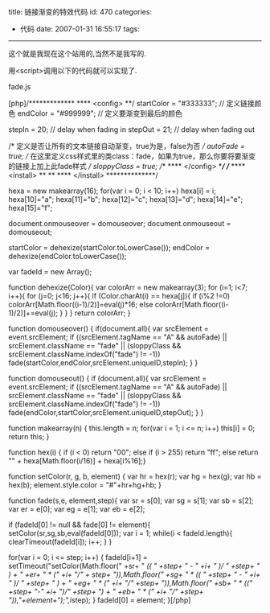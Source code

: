 title: 链接渐变的特效代码
id: 470
categories:
  - 代码
date: 2007-01-31 16:55:17
tags:
---

这个就是我现在这个站用的,当然不是我写的.

用&lt;script&gt;调用以下的代码就可以实现了.

fade.js

[php]/*************
**** &lt;config&gt;
**/
startColor = "#333333"; // 定义链接颜色
endColor = "#999999"; // 定义要渐变到最后的颜色

stepIn = 20; // delay when fading in
stepOut = 21; // delay when fading out

/*
定义是否让所有的文本链接自动渐变，true为是，false为否
*/
autoFade = true;
/*
在这里定义css样式里的类class：fade，如果为true，那么你要将要渐变的链接上加上此fade样式
*/
sloppyClass = true;
/**
**** &lt;/config&gt;
**************/
/*************
**** &lt;install&gt;
**
**
**** &lt;/install&gt;
**************/

hexa = new makearray(16);
for(var i = 0; i &lt; 10; i++)
hexa[i] = i;
hexa[10]="a"; hexa[11]="b"; hexa[12]="c";
hexa[13]="d"; hexa[14]="e"; hexa[15]="f";

document.onmouseover = domouseover;
document.onmouseout = domouseout;

startColor = dehexize(startColor.toLowerCase());
endColor = dehexize(endColor.toLowerCase());

var fadeId = new Array();

function dehexize(Color){
var colorArr = new makearray(3);
for (i=1; i&lt;7; i++){
for (j=0; j&lt;16; j++){
if (Color.charAt(i) == hexa[j]){
if (i%2 !=0)
colorArr[Math.floor((i-1)/2)]=eval(j)*16;
else
colorArr[Math.floor((i-1)/2)]+=eval(j);
}
}
}
return colorArr;
}

function domouseover() {
if(document.all){
var srcElement = event.srcElement;
if ((srcElement.tagName == "A" &amp;&amp; autoFade) || srcElement.className == "fade" || (sloppyClass &amp;&amp; srcElement.className.indexOf("fade") != -1))
fade(startColor,endColor,srcElement.uniqueID,stepIn);
}
}

function domouseout() {
if (document.all){
var srcElement = event.srcElement;
if ((srcElement.tagName == "A" &amp;&amp; autoFade) || srcElement.className == "fade" || (sloppyClass &amp;&amp; srcElement.className.indexOf("fade") != -1))
fade(endColor,startColor,srcElement.uniqueID,stepOut);
}
}

function makearray(n) {
this.length = n;
for(var i = 1; i &lt;= n; i++)
this[i] = 0;
return this;
}

function hex(i) {
if (i &lt; 0)
return "00";
else if (i &gt; 255)
return "ff";
else
return "" + hexa[Math.floor(i/16)] + hexa[i%16];}

function setColor(r, g, b, element) {
var hr = hex(r); var hg = hex(g); var hb = hex(b);
element.style.color = "#"+hr+hg+hb;
}

function fade(s,e, element,step){
var sr = s[0]; var sg = s[1]; var sb = s[2];
var er = e[0]; var eg = e[1]; var eb = e[2];

if (fadeId[0] != null &amp;&amp; fade[0] != element){
setColor(sr,sg,sb,eval(fadeId[0]));
var i = 1;
while(i &lt; fadeId.length){
clearTimeout(fadeId[i]);
i++;
}
}

for(var i = 0; i &lt;= step; i++) {
fadeId[i+1] = setTimeout("setColor(Math.floor(" +sr+ " *(( " +step+ " - " +i+ " )/ " +step+ " ) + " +er+ " * (" +i+ "/" +
step+ ")),Math.floor(" +sg+ " * (( " +step+ " - " +i+ " )/ " +step+ " ) + " +eg+ " * (" +i+ "/" +step+
")),Math.floor(" +sb+ " * ((" +step+ "-" +i+ ")/" +step+ ") + " +eb+ " * (" +i+ "/" +step+ ")),"+element+");",i*step);
}
fadeId[0] = element;
}[/php]